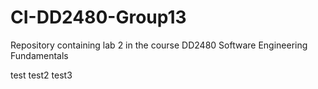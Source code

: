 # CI-DD2480-Group13
Repository containing lab 2 in the course DD2480 Software Engineering Fundamentals

test
test2
test3

